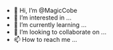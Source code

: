 - 👋 Hi, I’m @MagicCobe
- 👀 I’m interested in ...
- 🌱 I’m currently learning ...
- 💞️ I’m looking to collaborate on ...
- 📫 How to reach me ...

<!---
MagicCobe/MagicCobe is a ✨ special ✨ repository because its `README.md` (this file) appears on your GitHub profile.
You can click the Preview link to take a look at your changes.
--->
